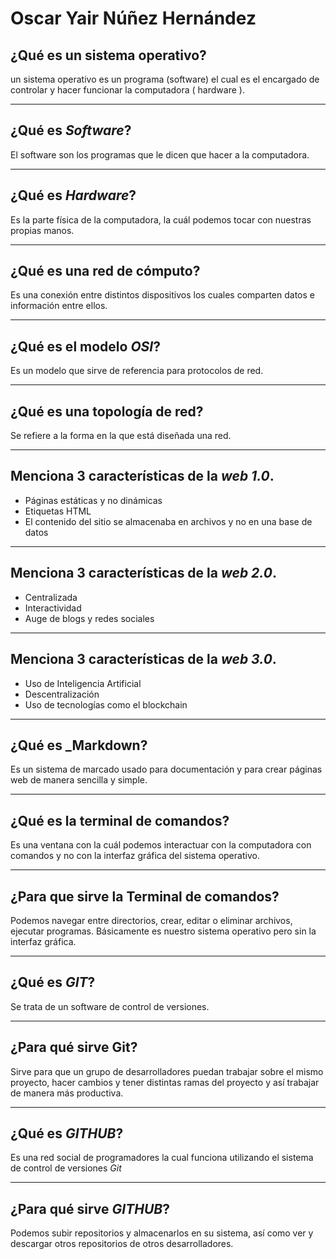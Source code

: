 # Oscar Yair Núñez Hernández

## ¿Qué es un sistema operativo?

un sistema operativo es un programa (software) el cual es el encargado de controlar y hacer funcionar la computadora ( hardware ).

---

## ¿Qué es _Software_?

El software son los programas que le dicen que hacer a la computadora.

---

## ¿Qué es _Hardware_?

Es la parte física de la computadora, la cuál podemos tocar con nuestras propias manos.

---

## ¿Qué es una red de cómputo?

Es una conexión entre distintos dispositivos los cuales comparten datos e información entre ellos.

---

## ¿Qué es el modelo _OSI_?

Es un modelo que sirve de referencia para protocolos de red.

---

## ¿Qué es una topología de red?

Se refiere a la forma en la que está diseñada una red.

---

## Menciona 3 características de la _web 1.0_.

- Páginas estáticas y no dinámicas
- Etiquetas HTML
- El contenido del sitio se almacenaba en archivos y no en una base de datos

---

## Menciona 3 características de la _web 2.0_.

- Centralizada
- Interactividad
- Auge de blogs y redes sociales

---

## Menciona 3 características de la _web 3.0_.

- Uso de Inteligencia Artificial
- Descentralización 
- Uso de tecnologías como el blockchain

---

## ¿Qué es _Markdown? 

Es un sistema de marcado usado para documentación y para crear páginas web de manera sencilla y simple.

---

## ¿Qué es la terminal de comandos?

Es una ventana con la cuál podemos interactuar con la computadora con comandos y no con la interfaz gráfica del sistema operativo.

---

## ¿Para que sirve la Terminal de comandos?

Podemos navegar entre directorios, crear, editar o eliminar archivos, ejecutar programas. Básicamente es nuestro sistema operativo pero sin la interfaz gráfica.

---

## ¿Qué es _GIT_?

Se trata de un software de control de versiones.

---

## ¿Para qué sirve Git?

Sirve para que un grupo de desarrolladores puedan trabajar sobre el mismo proyecto, hacer cambios y tener distintas ramas del proyecto y así trabajar de manera más productiva.

---

## ¿Qué es _GITHUB_?

Es una red social de programadores la cual funciona utilizando el sistema de control de versiones _Git_

---

## ¿Para qué sirve _GITHUB_?

Podemos subir repositorios y almacenarlos en su sistema, así como ver y descargar otros repositorios de otros desarrolladores.

